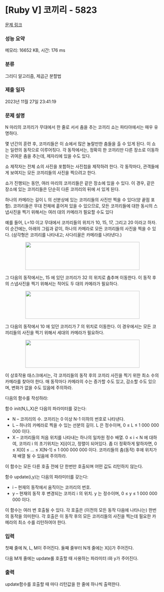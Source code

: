 # [Ruby V] 코끼리 - 5823 

[문제 링크](https://www.acmicpc.net/problem/5823) 

### 성능 요약

메모리: 16652 KB, 시간: 176 ms

### 분류

그리디 알고리즘, 제곱근 분할법

### 제출 일자

2023년 11월 27일 23:41:19

### 문제 설명

<p>N 마리의 코끼리가 무대에서 한 줄로 서서 춤을 추는 코끼리 쇼는 파타야에서는 매우 유명하다.</p>

<p>몇 년간의 훈련 후, 코끼리들은 이 쇼에서 많은 놀랄만한 춤들을 출 수 있게 된다. 이 쇼는 일련의 동작으로 이루어짂다. 각 동작에서는, 정확히 한 코끼리만 다른 장소로 이동하는 귀여운 춤을 추는데, 제자리에 있을 수도 있다.</p>

<p>쇼 제작자는 전체 쇼의 사진을 포함하는 사진첩을 제작하려 한다. 각 동작마다, 관객들에게 보여지는 모든 코끼리들의 사진을 찍으려고 한다.</p>

<p>쇼가 진행되는 동안, 여러 마리의 코끼리들은 같은 장소에 있을 수 있다. 이 경우, 같은 장소에 있는 코끼리들은 단순히 다른 코끼리의 뒤에 서 있게 된다.</p>

<p>하나의 카메라는 길이 L 의 선분상에 있는 코끼리들의 사진만 찍을 수 있다(양 끝점 포함). 코끼리들은 무대 전체에 흩어져 있을 수 있으므로, 모든 코끼리들에 대한 동시의 스냅사진을 찍기 위해서는 여러 대의 카메라가 필요할 수도 있다</p>

<p>예를 들어, L=10 이고 무대에서 코끼리들의 위치가 10, 15, 17, 그리고 20 이라고 하자. 이 순간에는, 아래의 그림과 같이, 하나의 카메라로 모든 코끼리들의 사진을 찍을 수 있다. (삼각형은 코끼리를 나타내고; 사다리꼴은 카메라를 나타낸다.)</p>

<p style="text-align: center;"><img alt="" src="https://upload.acmicpc.net/83b094df-dbca-43cb-869c-3b3f3f90e39c/-/preview/" style="width: 373px; height: 91px;"></p>

<p>그 다음의 동작에서는, 15 에 있던 코끼리가 32 의 위치로 춤추며 이동한다. 이 동작 후의 스냅사진을 찍기 위해서는 적어도 두 대의 카메라가 필요하다.</p>

<p style="text-align: center;"><img alt="" src="https://upload.acmicpc.net/8d68f424-53d7-4fc0-b888-6c60a96a50a8/-/preview/" style="width: 373px; height: 91px;"></p>

<p>그 다음의 동작에서 10 에 있던 코끼리가 7 의 위치로 이동한다. 이 경우에서는 모든 코끼리들의 사진을 찍기 위해서 세대의 카메라가 필요하다.</p>

<p style="text-align: center;"><img alt="" src="https://upload.acmicpc.net/63da8eea-84fa-493a-8945-397dcc2abf33/-/preview/" style="width: 373px; height: 91px;"></p>

<p>이 상호작용 태스크에서는, 각 코끼리들의 동작 후의 코끼리 사진을 찍기 위한 최소 수의 카메라를 찾아야 한다. 매 동작마다 카메라의 수는 증가할 수도 있고, 감소할 수도 있으며, 변화가 없을 수도 있음에 주의하라.</p>

<p>다음의 함수를 작성하라:</p>

<p>함수 init(N,L,X)은 다음의 파라미터를 갖는다:</p>

<ul>
	<li>N – 코끼리의 수. 코끼리는 0 이상 N-1 이하의 번호로 나타낸다.</li>
	<li>L – 하나의 카메라로 찍을 수 있는 선분의 길이. L 은 정수이며, 0 ≤ L ≤ 1 000 000 000 이다.</li>
	<li>X – 코끼리들의 처음 위치를 나타내는 하나의 일차원 정수 배열. 0 ≤ i < N 에 대하여, 코끼리 i 의 초기위치는 X[i]이고, 정렬이 되어있다. 좀 더 정확하게 말하자면, 0 ≤ X[0] ≤ ... ≤ X[N-1] ≤ 1 000 000 000 이다. 코끼리들의 춤(동작) 후에 위치가 재 배열 될 수 있음에 주의하라.</li>
</ul>

<p>이 함수는 모든 다른 호출 전에 단 한번만 호출되며 어떤 값도 리턴하지 않는다.</p>

<p>함수 update(i,y)는 다음의 파라미터를 갖는다:</p>

<ul>
	<li>i – 현재의 동작에서 움직이는 코끼리의 번호.</li>
	<li>y – 현재의 동작 후 변경되는 코끼리 i 의 위치. y 는 정수이며, 0 ≤ y ≤ 1 000 000 000 이다. </li>
</ul>

<p>이 함수는 여러 번 호출될 수 있다. 각 호출은 (이전의 모든 동작 다음에 나타나는) 한번의 동작을 의미한다. 각 호출은 이 동작 후의 모든 코끼리들의 사진을 찍는데 필요한 카메라의 최소 수를 리턴하여야 한다.</p>

### 입력 

 <p>첫째 줄에 N, L, M이 주어진다. 둘째 줄부터 N개 줄에는 X[i]가 주어진다.</p>

<p>다음 M개 줄에는 update롤 호출할 때 사용하는 파라미터 i와 y가 주어진다.</p>

### 출력 

 <p>update함수를 호출할 때 마다 리턴값을 한 줄에 하나씩 출력한다.</p>

